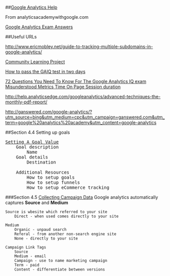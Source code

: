 
##[Google Analytics Help](https://support.google.com/analytics/answer/4553001?hl=en)

From analyticsacademywithgoogle.com

[Google Analytics Exam Answers](http://www.gaiq-center.com/exam-questions-answers/)

##Useful URLs  

http://www.ericmobley.net/guide-to-tracking-multiple-subdomains-in-google-analytics/

[Community Learning Project](http://www.googleanalyticstest.com)

[How to pass the GAIQ test in two days](https://www.viget.com/articles/how-to-pass-the-google-analytics-iq-test-in-two-days-zero-to-hero)

[72 Questions You Need To Know For The Google Analytics IQ exam](http://trafficmotion.com/72-questions-you-need-to-know-for-the-google-analytics-iq-exam/)   
[Misunderstood Metrics Time On Page Session duration](http://help.analyticsedge.com/googleanalytics/misunderstood-metrics-time-on-page-session-duration/)   

http://help.analyticsedge.com/googleanalytics/advanced-techniques-the-monthly-pdf-report/

http://ganswered.com/google-analytics/?utm_source=bing&utm_medium=cpc&utm_campaign=ganswered.com&utm_term=google%20analytics%20academy&utm_content=google-analytics



##Section 4.4 Setting up goals
<pre>
<a href="https://analyticsacademy.withgoogle.com/course/1/unit/4/lesson/4">Setting A Goal Value</a>
    Goal description
        Name
    Goal details
        Destination
        
    Additional Resources 
        How to setup goals
        How to setup funnels
        How to setup eCommerce tracking
</pre>
###Section 4.5
  [Collecting Campaign Data](https://analyticsacademy.withgoogle.com/course/1/unit/4/lesson/5)
    Google analytics automatically captures <b>Source</b> and <b>Medium</b>
    
    Source is wbesite which referred to your site
        Direct - when used comes directly to your site
        
    Medium
        Organic - unpaud search
        Referal - from another non-search engine site
        None - directly to your site
        
    Campaign Link Tags
        Source
        Medium - email
        Campaign - use to name marketing campaign
        Term - paid
        Content - differentiate between versions
</pre>

